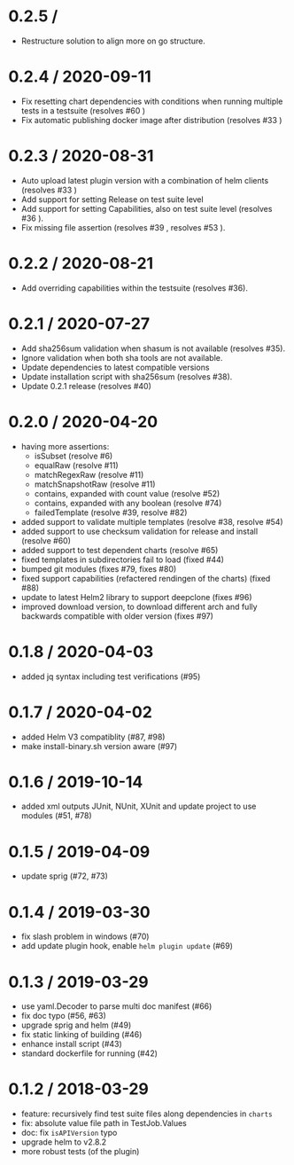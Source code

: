 0.2.5 / 
==================
- Restructure solution to align more on go structure.

0.2.4 / 2020-09-11
==================
- Fix resetting chart dependencies with conditions when running multiple tests in a testsuite (resolves #60 )
- Fix automatic publishing docker image after distribution (resolves #33 )

0.2.3 / 2020-08-31
==================
- Auto upload latest plugin version with a combination of helm clients (resolves #33 )
- Add support for setting Release on test suite level
- Add support for setting Capabilities, also on test suite level (resolves #36 ).
- Fix missing file assertion (resolves #39 , resolves #53 ).

0.2.2 / 2020-08-21
==================
- Add overriding capabilities within the testsuite (resolves #36).

0.2.1 / 2020-07-27
==================
- Add sha256sum validation when shasum is not available (resolves #35).
- Ignore validation when both sha tools are not available.
- Update dependencies to latest compatible versions
- Update installation script with sha256sum (resolves #38).
- Update 0.2.1 release (resolves #40)

0.2.0 / 2020-04-20
==================
- having more assertions:
  - isSubset (resolve #6)
  - equalRaw (resolve #11)
  - matchRegexRaw (resolve #11)
  - matchSnapshotRaw (resolve #11)
  - contains, expanded with count value (resolve #52)
  - contains, expanded with any boolean (resolve #74)
  - failedTemplate (resolve #39, resolve #82)
- added support to validate multiple templates (resolve #38, resolve #54)
- added support to use checksum validation for release and install (resolve #60)
- added support to test dependent charts (resolve #65)
- fixed templates in subdirectories fail to load (fixed #44)
- bumped git modules (fixes #79, fixes #80)
- fixed support capabilities (refactered rendingen of the charts) (fixed #88)
- update to latest Helm2 library to support deepclone (fixes #96)
- improved download version, to download different arch and fully backwards compatible with older version (fixes #97)

0.1.8 / 2020-04-03
==================
- added jq syntax including test verifications (#95)

0.1.7 / 2020-04-02
==================
- added Helm V3 compatiblity (#87, #98)
- make install-binary.sh version aware (#97)

0.1.6 / 2019-10-14
==================
- added xml outputs JUnit, NUnit, XUnit and update project to use modules (#51, #78)

0.1.5 / 2019-04-09
==================
- update sprig (#72, #73)

0.1.4 / 2019-03-30
==================
- fix slash problem in windows (#70)
- add update plugin hook, enable `helm plugin update` (#69)

0.1.3 / 2019-03-29
==================
- use yaml.Decoder to parse multi doc manifest (#66)
- fix doc typo (#56, #63)
- upgrade sprig and helm (#49)
- fix static linking of building (#46)
- enhance install script (#43)
- standard dockerfile for running (#42)

0.1.2 / 2018-03-29
==================
- feature: recursively find test suite files along dependencies in `charts`
- fix: absolute value file path in TestJob.Values
- doc: fix `isAPIVersion` typo
- upgrade helm to v2.8.2
- more robust tests (of the plugin)
